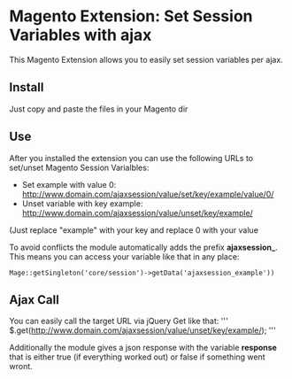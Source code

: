 # Magento Extension: Set Session Variables with ajax
This Magento Extension allows you to easily set session variables per ajax.

## Install
Just copy and paste the files in your Magento dir

## Use
After you installed the extension you can use the following URLs to set/unset Magento Session Varialbles:
* Set example with value 0: http://www.domain.com/ajaxsession/value/set/key/example/value/0/
* Unset variable with key example: http://www.domain.com/ajaxsession/value/unset/key/example/

(Just replace "example" with your key and replace 0 with your value

To avoid conflicts the module automatically adds the prefix **ajaxsession_**. This means you can access your variable like that in any place:
 
```
Mage::getSingleton('core/session')->getData('ajaxsession_example'))
```

## Ajax Call
You can easily call the target URL via jQuery Get like that:
'''
$.get(http://www.domain.com/ajaxsession/value/unset/key/example/);
'''

Additionally the module gives a json response with the variable **response** that is either true (if everything worked out) or false if something went wront.
